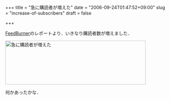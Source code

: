+++
title = "急に購読者が増えた"
date = "2006-09-24T01:47:52+09:00"
slug = "increase-of-subscribers"
draft = false

+++

<p><a href="http://feedburner.jp/fb/a/home" target="_blank">FeedBurner</a>のレポートより．いきなり購読者数が増えました．</p>
<p><a href="http://www.flickr.com/photos/june29/250563529/" title="Photo Sharing"><img src="http://static.flickr.com/92/250563529_c1a8582041_o.jpg" width="441" height="139" alt="急に購読者が増えた" /></a></p>
<p>何かあったかな．</p>
